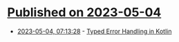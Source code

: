 # [Published on 2023-05-04](index.md)

* [2023-05-04, 07:13:28](https://lobste.rs/s/piteo5/typed_error_handling_kotlin) - [Typed Error Handling in Kotlin](https://medium.com/better-programming/typed-error-handling-in-kotlin-11ff25882880)
